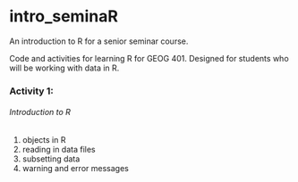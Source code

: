 # intro_seminaR
An introduction to R for a senior seminar course. 

Code and activities for learning R for GEOG 401. Designed for students who will be working with data in R. 

### Activity 1:
###### Introduction to R

1. objects in R
2. reading in data files
3. subsetting data 
4. warning and error messages   
